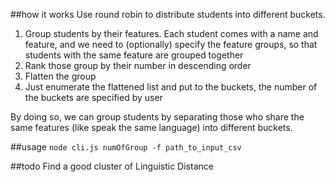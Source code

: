 ##how it works
Use round robin to distribute students into different buckets.

1. Group students by their features. Each student comes with a name and feature,
and we need to (optionally) specify the feature groups, so that students with the same feature
are grouped together
2. Rank those group by their number in descending order
3. Flatten the group
4. Just enumerate the flattened list and put to the buckets, the number of the buckets are specified by user

By doing so, we can group students by separating those who share the same features (like speak the same language)
into different buckets.

##usage
`node cli.js numOfGroup -f path_to_input_csv`

##todo
Find a good cluster of Linguistic Distance
